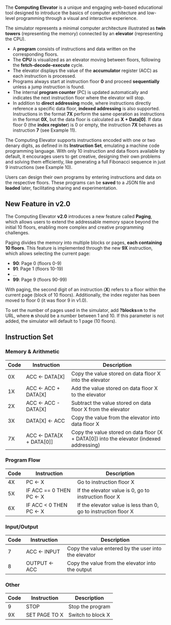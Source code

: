 The **Computing Elevator** is a unique and engaging web-based educational tool designed to introduce the basics of computer architecture and low-level programming through a visual and interactive experience.

The simulator represents a minimal computer architecture illustrated as **twin towers** (representing the memory) connected by an **elevator** (representing the CPU).

- A **program** consists of instructions and data written on the corresponding floors.
- The **CPU** is visualized as an elevator moving between floors, following the **fetch-decode-execute** cycle.
- The elevator displays the value of the **accumulator** register (ACC) as each instruction is processed.
- Programs always start at instruction floor **0** and proceed **sequentially** unless a jump instruction is found.
- The internal **program counter** (PC) is updated automatically and indicates the next instruction floor where the elevator will stop.
- In addition to **direct addressing** mode, where instructions directly reference a specific data floor, **indexed addressing** is also supported. Instructions in the format **7X** perform the same operation as instructions in the format **0X**, but the data floor is calculated as **X + Data[0]**. If data floor 0 (the **index register**) is 0 or empty, the instruction **7X** behaves as instruction **7** (see Example 11).

The Computing Elevator supports instructions encoded with one or two denary digits, as defined in its **Instruction Set**, emulating a machine code programming language. With only 10 instruction and data floors available by default, it encourages users to get creative, designing their own problems and solving them efficiently, like generating a full Fibonacci sequence in just 9 instructions (see Example 10).

Users can design their own programs by entering instructions and data on the respective floors. These programs can be **saved** to a JSON file and **loaded** later, facilitating sharing and experimentation.

## New Feature in v2.0

The Computing Elevator **v2.0** introduces a new feature called **Paging**, which allows users to extend the addressable memory space beyond the initial 10 floors, enabling more complex and creative programming challenges.

Paging divides the memory into multiple blocks or pages, **each containing 10 floors**. This feature is implemented through the new **9X** instruction, which allows selecting the current page:

- **90**: Page 0 (floors 0-9)
- **91**: Page 1 (floors 10-19)
- ...
- **99**: Page 9 (floors 90-99)

With paging, the second digit of an instruction (**X**) refers to a floor within the current page (block of 10 floors). Additionally, the index register has been moved to floor 0 (it was floor 9 in v1.0).

To set the number of pages used in the simulator, add **?blocks=n** to the URL, where **n** should be a number between 1 and 10. If this parameter is not added, the simulator will default to 1 page (10 floors).

## Instruction Set

### Memory & Arithmetic

| Code | Instruction       | Description                                                      |
|------|-------------------|------------------------------------------------------------------|
| 0X   | ACC ← DATA[X]     | Copy the value stored on data floor X into the elevator          |
| 1X   | ACC ← ACC + DATA[X] | Add the value stored on data floor X to the elevator            |
| 2X   | ACC ← ACC - DATA[X] | Subtract the value stored on data floor X from the elevator    |
| 3X   | DATA[X] ← ACC           | Copy the value from the elevator into data floor X               |
| 7X   | ACC ← DATA[X + DATA[0]] | Copy the value stored on data floor (X + DATA[0]) into the elevator (indexed addressing) |

### Program Flow

| Code | Instruction               | Description                                                  |
|------|---------------------------|--------------------------------------------------------------|
| 4X   | PC ← X                    | Go to instruction floor X                                     |
| 5X   | IF ACC == 0 THEN PC ← X  | If the elevator value is 0, go to instruction floor X        |
| 6X   | IF ACC < 0 THEN PC ← X   | If the elevator value is less than 0, go to instruction floor X |

### Input/Output

| Code | Instruction       | Description                                      |
|------|-------------------|--------------------------------------------------|
| 7    | ACC ← INPUT       | Copy the value entered by the user into the elevator |
| 8    | OUTPUT ← ACC      | Copy the value from the elevator into the output |

### Other

| Code | Instruction       | Description                                      |
|------|-------------------|--------------------------------------------------|
| 9    | STOP              | Stop the program                                |
| 9X    | SET PAGE TO X     | Switch to block X                                         |
